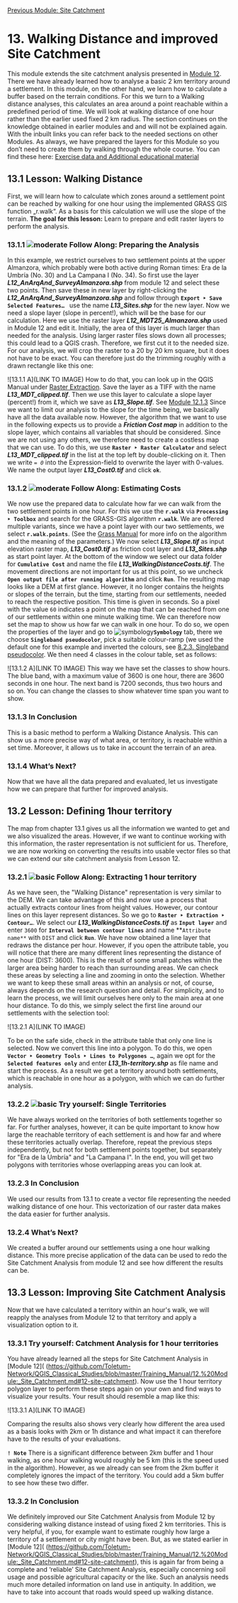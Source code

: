 [Previous Module: Site Catchment](https://github.com/Toletum-Network/QGIS_Classical_Studies/blob/master/Training_Manual/12.%20Module:_Site_Catchment.md#12-site-catchment)
# 13. Walking Distance and improved Site Catchment
This module extends the site catchment analysis presented in [Module 12](https://github.com/Toletum-Network/QGIS_Classical_Studies/blob/master/Training_Manual/12.%20Module:_Site_Catchment.md#12-site-catchment). There we have already learned how to analyse a basic 2 km territory around a settlement. In this module, on the other hand, we learn how to calculate a buffer based on the terrain conditions. For this we turn to a Walking distance analyses, this calculates an area around a point reachable within a predefined period of time. We will look at walking distance of one hour rather than the earlier used fixed 2 km radius. 
The section continues on the knowledge obtained in earlier modules and and will not be explained again. With the inbuilt links you can refer back to the needed sections on other Modules. As always, we have prepared the layers for this Module so you don’t need to create them by walking through the whole course. You can find these here: [Exercise data and Additional educational material]( https://drive.google.com/drive/folders/1vrD5bOE0l3ls2YFKXVWVHiWYQ1nRw6Mn?ths=true)
## 13.1 Lesson: Walking Distance
First, we will learn how to calculate which zones around a settlement point can be reached by walking for one hour using the implemented GRASS GIS function „r.walk“. As a basis for this calculation we will use the slope of the terrain.
**The goal for this lesson:** Learn to prepare and edit raster layers to perform the analysis.

### 13.1.1 ![moderate](https://github.com/Toletum-Network/AutumnSchool_2020/blob/master/Icons/moderate.png) Follow Along: Preparing the Analysis
In this example, we restrict ourselves to two settlement points at the upper Almanzora, which probably were both active during Roman times: Era de la Umbría (No. 30) and La Campana I (No. 34). So first use the layer _**L12_AnArqAnd_SurveyAlmanzora.shp**_ from module 12 and select these two points. Then save these in new layer by right-clicking the _**L12_AnArqAnd_SurveyAlmanzora.shp**_ and follow through **``Export ‣ Save Selected Features… ``** use the name _**L13_Sites.shp**_ for the new layer.
Now we need a slope layer (slope in percent!), which will be the base for our calculation. Here we use the raster layer _**L12_MDT25_Almanzora.shp**_ used in Module 12 and edit it. Initially, the area of this layer is much larger than needed for the analysis. Using larger raster files slows down all processes; this could lead to a QGIS crash. Therefore, we first cut it to the needed size. For our analysis, we will crop the raster to a 20 by 20 km square, but it does not have to be exact. You can therefore just do the trimming roughly with a drawn rectangle like this one:
 
![13.1.1 A](LINK TO IMAGE)
How to do that, you can look up in the QGIS Manual under [Raster Extraction](https://docs.qgis.org/3.28/de/docs/user_manual/processing_algs/gdal/rasterextraction.html). Save the layer as a TIFF with the name _**L13_MDT_clipped.tif**_. 
Then we use this layer to calculate a slope layer (percent!) from it, which we save as _**L13_Slope.tif**_. See [Module 12.1.3](https://github.com/Toletum-Network/QGIS_Classical_Studies/blob/master/Training_Manual/12.%20Module:_Site_Catchment.md#1213--follow-along-calculating-the-slope)
Since we want to limit our analysis to the slope for the time being, we basically have all the data available now. However, the algorithm that we want to use in the following expects us to provide a _**Friction Cost map**_ in addition to the slope layer, which contains all variables that should be considered. Since we are not using any others, we therefore need to create a costless map that we can use.
To do this, we use **``Raster ‣ Raster Calculator``** and select _**L13_MDT_clipped.tif**_ in the list at the top left by double-clicking on it. Then we write _`= 0`_ into the Expression-field to overwrite the layer with 0-values. We name the output layer _**L13_Cost0.tif**_  and click **``ok``**.

### 13.1.2 ![moderate](https://github.com/Toletum-Network/AutumnSchool_2020/blob/master/Icons/moderate.png) Follow Along: Estimating Costs
We now use the prepared data to calculate how far we can walk from the two settlement points in one hour. For this we use the **``r.walk``** via **``Processing  ‣ Toolbox``** and search for the GRASS-GIS algorithm **``r.walk``**. We are offered multiple variants, since we have a point layer with our two settlements, we select **``r.walk.points``**. (See the [Grass Manual]( https://grass.osgeo.org/grass82/manuals/r.walk.html) for more info on the algorithm and the meaning of the parameters.)
We now select _**L13_Slope.tif**_ as input elevation raster map, _**L13_Cost0.tif**_ as friction cost layer and _**L13_Sites.shp**_ as start point layer. At the bottom of the window we select our data folder for **``Cumulative Cost``** and name the file _**L13_WalkingDistanceCosts.tif**_. The movement directions are not important for us at this point, so we uncheck **``Open output file after running algorithm``** and click **``Run``**.
The resulting map looks like a DEM at first glance. However, it no longer contains the heights or slopes of the terrain, but the time, starting from our settlements, needed to reach the respective position. This time is given in seconds. So a pixel with the value ``60`` indicates a point on the map that can be reached from one of our settlements within one minute walking time. 
We can therefore now set the map to show us how far we can walk in one hour. To do so, we open the properties of the layer and go to ![symbology](https://github.com/Toletum-Network/AutumnSchool_2020/blob/master/Icons/symbology.png)**`Symbology`** tab, there we choose **``Singleband pseudocolor``**, pick a suitable colour-ramp (we used the default one for this example and inverted the colours, see [8.2.3. Singleband pseudocolor]( https://github.com/Toletum-Network/QGIS_Classical_Studies/blob/master/Training_Manual/8.%20Module:%20Rasters.md#823--follow-along-singleband-pseudocolor). We then need 4 classes in the colour table, set as follows:
  
![13.1.2 A](LINK TO IMAGE)
This way we have set the classes to show hours. The blue band, with a maximum value of 3600 is one hour, there are 3600 seconds in one hour. The next band is 7200 seconds, thus two hours and so on. You can change the classes to show whatever time span you want to show. 

### 13.1.3 In Conclusion
This is a basic method to perform a Walking Distance Analysis. This can show us a more precise way of what area, or territory, is reachable within a set time. Moreover, it allows us to take in account the terrain of an area.

### 13.1.4 What’s Next?
Now that we have all the data prepared and evaluated, let us investigate how we can prepare that further for improved analysis.

## 13.2 Lesson: Defining 1hour territory
The map from chapter 13.1 gives us all the information we wanted to get and we also visualized the areas. However, if we want to continue working with this information, the raster representation is not sufficient for us. Therefore, we are now working on converting the results into usable vector files so that we can extend our site catchment analysis from Lesson 12.

### 13.2.1 ![basic](https://github.com/Toletum-Network/AutumnSchool_2020/blob/master/Icons/basic.png) Follow Along: Extracting 1 hour territory
As we have seen, the "Walking Distance" representation is very similar to the DEM. We can take advantage of this and now use a process that actually extracts contour lines from height values. However, our contour lines on this layer represent distances.
So we go to **``Raster ‣ Extraction ‣ Contour…``**. We select our _**L13_WalkingDistanceCosts.tif**_ as **``Input layer``** and enter ``3600`` for **``Interval between contour lines``** and name **``Attribute name**`` with ``DIST`` and click **``Run``**.
We have now obtained a line layer that redraws the distance per hour. However, if you open the attribute table, you will notice that there are many different lines representing the distance of one hour (DIST: 3600). This is the result of some small patches within the larger area being harder to reach than surrounding areas. We can check these areas by selecting a line and zooming in onto the selection. 
Whether we want to keep these small areas within an analysis or not, of course, always depends on the research question and detail. For simplicity, and to learn the process, we will limit ourselves here only to the main area at one hour distance.
To do this, we simply select the first line around our settlements with the selection tool:
 
![13.2.1 A](LINK TO IMAGE)

To be on the safe side, check in the attribute table that only one line is selected. Now we convert this line into a polygon. To do this, we open **``Vector ‣ Geometry Tools ‣ Lines to Polygones …``**, again we opt for the **``Selected features only``** and enter _**L13_1h-territory.shp**_ as file name and start the process.
As a result we get a territory around both settlements, which is reachable in one hour as a polygon, with which we can do further analysis.

### 13.2.2 ![basic](https://github.com/Toletum-Network/AutumnSchool_2020/blob/master/Icons/basic.png) Try yourself: Single Territories
We have always worked on the territories of both settlements together so far. For further analyses, however, it can be quite important to know how large the reachable territory of each settlement is and how far and where these territories actually overlap.
Therefore, repeat the previous steps independently, but not for both settlement points together, but separately for "Era de la Umbría" and "La Campana I". In the end, you will get two polygons with territories whose overlapping areas you can look at.

### 13.2.3 In Conclusion
We used our results from 13.1 to create a vector file representing the needed walking distance of one hour. This vectorization of our raster data makes the data easier for further analysis.

### 13.2.4 What’s Next?
We created a buffer around our settlements using a one hour walking distance. This more precise application of the data can be used to redo the Site Catchment Analysis from module 12 and see how different the results can be.

## 13.3 Lesson: Improving Site Catchment Analysis
Now that we have calculated a territory within an hour's walk, we will reapply the analyses from Module 12 to that territory and apply a visualization option to it.

### 13.3.1 Try yourself: Catchment Analysis for 1 hour territories
You have already learned all the steps for Site Catchment Analysis in [Module 12]( (https://github.com/Toletum-Network/QGIS_Classical_Studies/blob/master/Training_Manual/12.%20Module:_Site_Catchment.md#12-site-catchment). Now use the 1 hour territory polygon layer to perform these steps again on your own and find ways to visualize your results. Your result should resemble a map like this:
 
![13.3.1 A](LINK TO IMAGE)

Comparing the results also shows very clearly how different the area used as a basis looks with 2km or 1h distance and what impact it can therefore have to the results of your evaluations.

**``! Note``**
There is a significant difference between 2km buffer and 1 hour walking, as one hour walking would roughly be 5 km (this is the speed used in the algorithm). However, as we already can see from the 2km buffer it completely ignores the impact of the territory. You could add a 5km buffer to see how these two differ.

### 13.3.2 In Conclusion
We definitely improved our Site Catchment Analysis from Module 12 by considering walking distance instead of using fixed 2 km territories. This is very helpful, if you, for example want to estimate roughly how large a territory of a settlement or city might have been.
But, as we stated earlier in [Module 12]( (https://github.com/Toletum-Network/QGIS_Classical_Studies/blob/master/Training_Manual/12.%20Module:_Site_Catchment.md#12-site-catchment), this is again far from being a complete and ‘reliable’ Site Catchment Analysis, especially concerning soil usage and possible agricultural capacity or the like. Such an analysis needs much more detailed information on land use in antiquity. In addition, we have to take into account that roads would speed up walking distance. 


